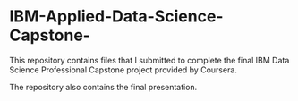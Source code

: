 # IBM-Applied-Data-Science-Capstone-
This repository contains files that I submitted to complete the final IBM Data Science Professional Capstone project provided by Coursera.

The repository also contains the final presentation.
